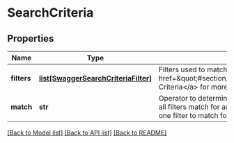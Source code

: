 # SearchCriteria

## Properties
Name | Type | Description | Notes
------------ | ------------- | ------------- | -------------
**filters** | [**list[SwaggerSearchCriteriaFilter]**](SwaggerSearchCriteriaFilter.md) | Filters used to match assets. See &lt;a href&#x3D;\&quot;#section/Responses/SearchCriteria\&quot;&gt;Search Criteria&lt;/a&gt; for more information on the structure and format. | [optional] 
**match** | **str** | Operator to determine how to match filters. &#x60;all&#x60; requires that all filters match for an asset to be included. &#x60;any&#x60; requires only one filter to match for an asset to be included. | [optional] 

[[Back to Model list]](../README.md#documentation-for-models) [[Back to API list]](../README.md#documentation-for-api-endpoints) [[Back to README]](../README.md)


